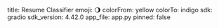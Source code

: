 title: Resume Classifier
emoji: 🌖
colorFrom: yellow
colorTo: indigo
sdk: gradio
sdk_version: 4.42.0
app_file: app.py
pinned: false
